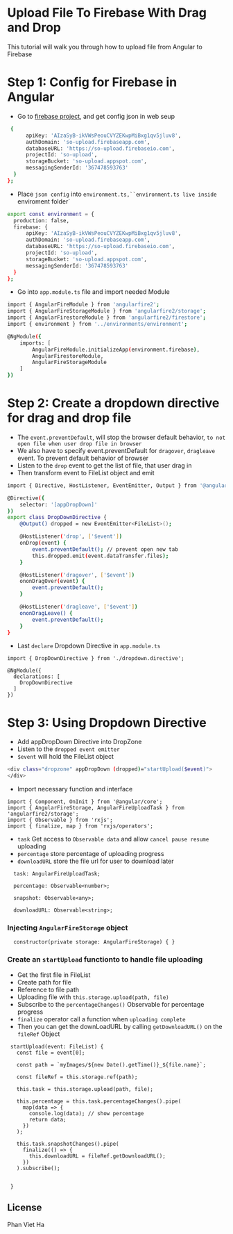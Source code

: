 # Upload File To Firebase With Drag and Drop

This tutorial will walk you through how to upload file from Angular to Firebase


# Step 1: Config for Firebase in Angular

  - Go to [firebase project](https://console.firebase.google.com/u/0/), and get config json in web seup
```sh
 {
      apiKey: 'AIzaSyB-ikVWsPeouCVYZEKwpMiBxg1qv5jluv8',
      authDomain: 'so-upload.firebaseapp.com',
      databaseURL: 'https://so-upload.firebaseio.com',
      projectId: 'so-upload',
      storageBucket: 'so-upload.appspot.com',
      messagingSenderId: '367478593763'
  }
};
```
   - Place `json config` into `environment.ts,``environment.ts live inside `enviroment folder`
```sh
export const environment = {
  production: false,
  firebase: {
      apiKey: 'AIzaSyB-ikVWsPeouCVYZEKwpMiBxg1qv5jluv8',
      authDomain: 'so-upload.firebaseapp.com',
      databaseURL: 'https://so-upload.firebaseio.com',
      projectId: 'so-upload',
      storageBucket: 'so-upload.appspot.com',
      messagingSenderId: '367478593763'
  }
};
```
   - Go into `app.module.ts` file and import needed Module
```sh
import { AngularFireModule } from 'angularfire2';
import { AngularFireStorageModule } from 'angularfire2/storage';
import { AngularFirestoreModule } from 'angularfire2/firestore';
import { environment } from '../environments/environment';

@NgModule({
    imports: [
        AngularFireModule.initializeApp(environment.firebase),
        AngularFirestoreModule,
        AngularFireStorageModule
    ]
})
```

# Step 2: Create a dropdown directive for drag and drop file
 - The `event.preventDefault`, will stop the browser default behavior, `to not open file when user drop file in browser`
 - We also have to specify event.preventDefault for `dragover`, `dragleave` event. To prevent default behavior of browser
 - Listen to the `drop` event to get the list of file, that user drag in
 - Then transform event to FileList object and emit 
 
```sh
import { Directive, HostListener, EventEmitter, Output } from '@angular/core';

@Directive({
    selector: '[appDropDown]'
})
export class DropDownDirective {
    @Output() dropped = new EventEmitter<FileList>();

    @HostListener('drop', ['$event'])
    onDrop(event) {
        event.preventDefault(); // prevent open new tab
        this.dropped.emit(event.dataTransfer.files);
    }

    @HostListener('dragover', ['$event'])
    ononDragOver(event) {
        event.preventDefault();
    }

    @HostListener('dragleave', ['$event'])
    ononDragLeave() {
        event.preventDefault();
    }
}
```
 - Last `declare` Dropdown Directive in `app.module.ts`
```
import { DropDownDirective } from './dropdown.directive';

@NgModule({
  declarations: [
    DropDownDirective
  ]
})
```
# Step 3: Using Dropdown Directive
 - Add appDropDown Directive into DropZone
 - Listen to the `dropped event emitter`
 - `$event` will hold the FileList object
```sh
<div class="dropzone" appDropDown (dropped)="startUpload($event)">
</div>
```
 - Import necessary function and interface
```
import { Component, OnInit } from '@angular/core';
import { AngularFireStorage, AngularFireUploadTask } from 'angularfire2/storage';
import { Observable } from 'rxjs';
import { finalize, map } from 'rxjs/operators';
```
 - `task` Get access to `Observable data` and allow `cancel pause resume` uploading
 - `percentage` store percentage of uploading progress
 - `downloadURL` store the file url for user to download later
```
  task: AngularFireUploadTask;
  
  percentage: Observable<number>;

  snapshot: Observable<any>;

  downloadURL: Observable<string>;
```
### Injecting `AngularFireStorage` object
```
  constructor(private storage: AngularFireStorage) { }
```
### Create an `startUpload` functionto to handle file uploading
 - Get the first file in FileList
 - Create path for file
 - Reference to file path
 - Uploading file with `this.storage.upload(path, file)`
 - Subscribe to the `percentageChanges()` Observable for percentage progress
 - `finalize` operator call a function when `uploading complete`
 - Then you can get the downLoadURL by calling `getDownloadURL()` on the `fileRef` Object
 ```
  startUpload(event: FileList) {
    const file = event[0];
    
    const path = `myImages/${new Date().getTime()}_${file.name}`;

    const fileRef = this.storage.ref(path);

    this.task = this.storage.upload(path, file);

    this.percentage = this.task.percentageChanges().pipe(
      map(data => {
        console.log(data); // show percentage
        return data;
      })
    );

    this.task.snapshotChanges().pipe(
      finalize(() => {
        this.downloadURL = fileRef.getDownloadURL();
      })
    ).subscribe();


  }
```



License
----
Phan Viet Ha
